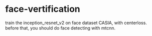# face-vertification
train the inception_resnet_v2 on face dataset CASIA, with centerloss.  
before that, you should do face detecting with mtcnn.
